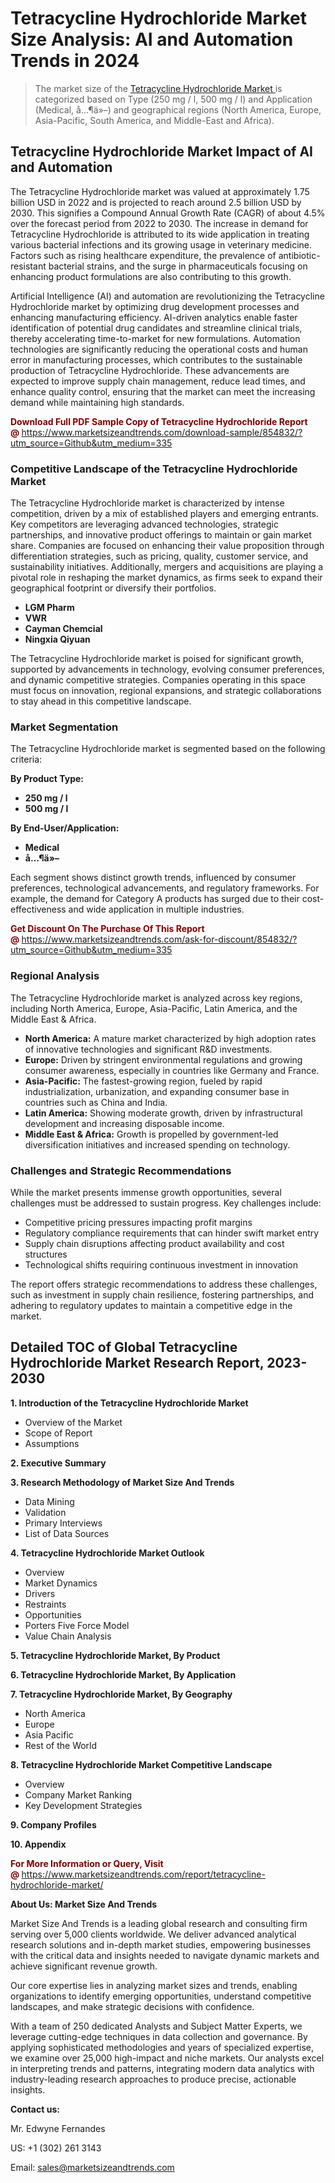<h1>Tetracycline Hydrochloride Market Size Analysis: AI and Automation Trends in 2024</h1><blockquote><p>The market size of the <a href="https://www.marketsizeandtrends.com/download-sample/854832/?utm_source=Github&amp;utm_medium=335" target="_blank">Tetracycline Hydrochloride Market </a>is categorized based on Type (250 mg / l, 500 mg / l) and Application (Medical, å…¶ä»–) and geographical regions (North America, Europe, Asia-Pacific, South America, and Middle-East and Africa).</p></blockquote><p><h2>Tetracycline Hydrochloride Market Impact of AI and Automation</h2><p>The Tetracycline Hydrochloride market was valued at approximately 1.75 billion USD in 2022 and is projected to reach around 2.5 billion USD by 2030. This signifies a Compound Annual Growth Rate (CAGR) of about 4.5% over the forecast period from 2022 to 2030. The increase in demand for Tetracycline Hydrochloride is attributed to its wide application in treating various bacterial infections and its growing usage in veterinary medicine. Factors such as rising healthcare expenditure, the prevalence of antibiotic-resistant bacterial strains, and the surge in pharmaceuticals focusing on enhancing product formulations are also contributing to this growth.</p><p>Artificial Intelligence (AI) and automation are revolutionizing the Tetracycline Hydrochloride market by optimizing drug development processes and enhancing manufacturing efficiency. AI-driven analytics enable faster identification of potential drug candidates and streamline clinical trials, thereby accelerating time-to-market for new formulations. Automation technologies are significantly reducing the operational costs and human error in manufacturing processes, which contributes to the sustainable production of Tetracycline Hydrochloride. These advancements are expected to improve supply chain management, reduce lead times, and enhance quality control, ensuring that the market can meet the increasing demand while maintaining high standards.</p></p><p><strong><span style="color: #800000;">Download Full PDF Sample Copy of Tetracycline Hydrochloride Report @</span>&nbsp;</strong><a href="https://www.marketsizeandtrends.com/download-sample/854832/?utm_source=Github&amp;utm_medium=335">https://www.marketsizeandtrends.com/download-sample/854832/?utm_source=Github&amp;utm_medium=335</a></p><h3>Competitive Landscape of the Tetracycline Hydrochloride Market</h3><p>The Tetracycline Hydrochloride market is characterized by intense competition, driven by a mix of established players and emerging entrants. Key competitors are leveraging advanced technologies, strategic partnerships, and innovative product offerings to maintain or gain market share. Companies are focused on enhancing their value proposition through differentiation strategies, such as pricing, quality, customer service, and sustainability initiatives. Additionally, mergers and acquisitions are playing a pivotal role in reshaping the market dynamics, as firms seek to expand their geographical footprint or diversify their portfolios.</p><p><strong><p><ul><li>LGM Pharm </li><li> VWR </li><li> Cayman Chemcial </li><li> Ningxia Qiyuan</p></li></ul></p></strong></p><p>The Tetracycline Hydrochloride market is poised for significant growth, supported by advancements in technology, evolving consumer preferences, and dynamic competitive strategies. Companies operating in this space must focus on innovation, regional expansions, and strategic collaborations to stay ahead in this competitive landscape.</p><h3>Market Segmentation</h3><p>The Tetracycline Hydrochloride market is segmented based on the following criteria:</p><p><strong>By Product Type:</strong></p><p><strong><p><ul><li>250 mg / l </li><li> 500 mg / l</p></li></ul></p></strong></p><p><strong>By End-User/Application:</strong></p><p><strong><p><ul><li>Medical </li><li> å…¶ä»–</p></li></ul></p></strong></p><p>Each segment shows distinct growth trends, influenced by consumer preferences, technological advancements, and regulatory frameworks. For example, the demand for Category A products has surged due to their cost-effectiveness and wide application in multiple industries.</p><p><strong><span style="color: #800000;">Get Discount On The Purchase Of This Report @&nbsp;</span></strong><a href="https://www.marketsizeandtrends.com/ask-for-discount/854832/?utm_source=Github&amp;utm_medium=335">https://www.marketsizeandtrends.com/ask-for-discount/854832/?utm_source=Github&amp;utm_medium=335</a></p><h3>Regional Analysis</h3><p>The Tetracycline Hydrochloride market is analyzed across key regions, including North America, Europe, Asia-Pacific, Latin America, and the Middle East &amp; Africa.</p><ul><li><strong>North America:</strong> A mature market characterized by high adoption rates of innovative technologies and significant R&amp;D investments.</li><li><strong>Europe:</strong> Driven by stringent environmental regulations and growing consumer awareness, especially in countries like Germany and France.</li><li><strong>Asia-Pacific:</strong> The fastest-growing region, fueled by rapid industrialization, urbanization, and expanding consumer base in countries such as China and India.</li><li><strong>Latin America:</strong> Showing moderate growth, driven by infrastructural development and increasing disposable income.</li><li><strong>Middle East &amp; Africa:</strong> Growth is propelled by government-led diversification initiatives and increased spending on technology.</li></ul><h3>Challenges and Strategic Recommendations</h3><p>While the market presents immense growth opportunities, several challenges must be addressed to sustain progress. Key challenges include:</p><ul><li>Competitive pricing pressures impacting profit margins</li><li>Regulatory compliance requirements that can hinder swift market entry</li><li>Supply chain disruptions affecting product availability and cost structures</li><li>Technological shifts requiring continuous investment in innovation</li></ul><p>The report offers strategic recommendations to address these challenges, such as investment in supply chain resilience, fostering partnerships, and adhering to regulatory updates to maintain a competitive edge in the market.</p><h2>Detailed TOC of Global Tetracycline Hydrochloride Market Research Report, 2023-2030</h2><p><strong>1. Introduction of the Tetracycline Hydrochloride Market</strong></p><ul><li>Overview of the Market</li><li>Scope of Report</li><li>Assumptions&nbsp;</li></ul><p><strong>2. Executive Summary</strong></p><p><strong>3. Research Methodology of <strong>Market Size And Trends</strong></strong></p><ul><li>Data Mining</li><li>Validation</li><li>Primary Interviews</li><li>List of Data Sources&nbsp;</li></ul><p><strong>4. Tetracycline Hydrochloride Market Outlook</strong></p><ul><li>Overview</li><li>Market Dynamics</li><li>Drivers</li><li>Restraints</li><li>Opportunities</li><li>Porters Five Force Model</li><li>Value Chain Analysis&nbsp;</li></ul><p><strong>5. Tetracycline Hydrochloride Market, By Product</strong></p><p><strong>6. Tetracycline Hydrochloride Market, By Application</strong></p><p><strong>7. Tetracycline Hydrochloride Market, By Geography</strong></p><ul><li>North America</li><li>Europe</li><li>Asia Pacific</li><li>Rest of the World&nbsp;</li></ul><p><strong>8. Tetracycline Hydrochloride Market Competitive Landscape</strong></p><ul><li>Overview</li><li>Company Market Ranking</li><li>Key Development Strategies&nbsp;</li></ul><p><strong>9. Company Profiles</strong></p><p><strong>10. Appendix</strong></p><p><strong><span style="color: #800000;">For More Information or Query, Visit @&nbsp;</span></strong><a href="https://www.marketsizeandtrends.com/report/tetracycline-hydrochloride-market/">https://www.marketsizeandtrends.com/report/tetracycline-hydrochloride-market/</a></p><p></p><p><strong>About Us:&nbsp;Market Size And Trends</strong></p><p>Market Size And Trends&nbsp;is a leading global research and consulting firm serving over 5,000 clients worldwide. We deliver advanced analytical research solutions and in-depth market studies, empowering businesses with the critical data and insights needed to navigate dynamic markets and achieve significant revenue growth.</p><p>Our core expertise lies in analyzing market sizes and trends, enabling organizations to identify emerging opportunities, understand competitive landscapes, and make strategic decisions with confidence.</p><p>With a team of 250 dedicated Analysts and Subject Matter Experts, we leverage cutting-edge techniques in data collection and governance. By applying sophisticated methodologies and years of specialized expertise, we examine over 25,000 high-impact and niche markets. Our analysts excel in interpreting trends and patterns, integrating modern data analytics with industry-leading research approaches to produce precise, actionable insights.</p><p><strong>Contact us:</strong></p><p>Mr. Edwyne Fernandes</p><p>US: +1 (302) 261 3143</p><p>Email: <a href="mailto:sales@marketsizeandtrends.com">sales@marketsizeandtrends.com</a>&nbsp;</p>
